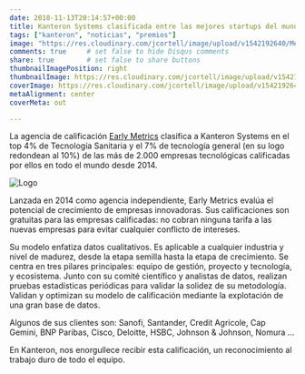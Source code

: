 ```yaml
---
date: 2018-11-13T20:14:57+00:00
title: Kanteron Systems clasificada entre las mejores startups del mundo
tags: ["kanteron", "noticias", "premios"]
image: "https://res.cloudinary.com/jcortell/image/upload/v1542192640/Media/Oct._top10.jpg"
comments: true     # set false to hide Disqus comments
share: true        # set false to share buttons
thumbnailImagePosition: right
thumbnailImage: https://res.cloudinary.com/jcortell/image/upload/v1542192640/Media/Oct._top10.jpg
coverImage: https://res.cloudinary.com/jcortell/image/upload/v1542192640/Media/Oct._top10.jpg
metaAlignment: center
coverMeta: out

---
```

La agencia de calificación [Early Metrics](http://earlymetrics.com/) clasifica a Kanteron Systems en el top 4% de Tecnología Sanitaria y el 7% de tecnología general (en su logo redondean al 10%) de las más de 2.000 empresas tecnológicas calificadas por ellos en todo el mundo desde 2014.

<!--more-->

![Logo](https://res.cloudinary.com/jcortell/image/upload/v1542192640/Media/Oct._top10.jpg)

Lanzada en 2014 como agencia independiente, Early Metrics evalúa el potencial de crecimiento de empresas innovadoras.
Sus calificaciones son gratuitas para las empresas calificadas: no cobran ninguna tarifa a las nuevas empresas para evitar cualquier conflicto de intereses.

Su modelo enfatiza datos cualitativos. Es aplicable a cualquier industria y nivel de madurez, desde la etapa semilla hasta la etapa de crecimiento. Se centra en tres pilares principales: equipo de gestión, proyecto y tecnología, y ecosistema. Junto con su comité científico y analistas de datos, realizan pruebas estadísticas periódicas para validar la solidez de su metodología. Validan y optimizan su modelo de calificación mediante la explotación de una gran base de datos.

Algunos de sus clientes son: Sanofi, Santander, Credit Agricole, Cap Gemini, BNP Paribas, Cisco, Deloitte, HSBC, Johnson & Johnson, Nomura ...

En Kanteron, nos enorgullece recibir esta calificación, un reconocimiento al trabajo duro de todo el equipo.
